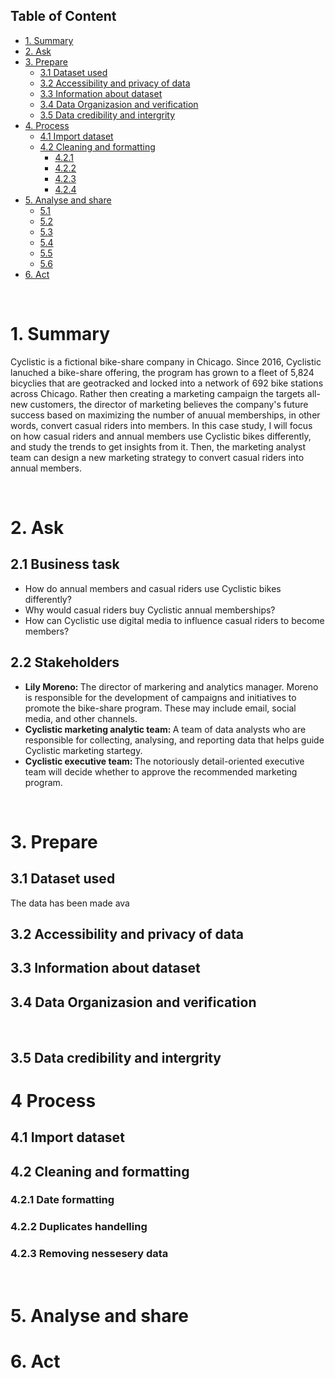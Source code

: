 
## Table of Content
- [1. Summary](#1)
- [2. Ask](#2)
- [3. Prepare](#3)
  - [3.1 Dataset used](#3.1)
  - [3.2 Accessibility and privacy of data](#3.2)
  - [3.3 Information about dataset](#3.3)
  - [3.4 Data Organizasion and verification](#3.4)
  - [3.5 Data credibility and intergrity](#3.5)
- [4. Process](#4)
  - [4.1 Import dataset](#4.1)
  - [4.2 Cleaning and formatting](#4.2)
    - [4.2.1 ](#4.2.1)
    - [4.2.2 ](#4.2.2)
    - [4.2.3 ](#4.2.3)
    - [4.2.4 ](#4.2.4)
- [5. Analyse and share](#5)
  - [5.1 ](#5.1)
  - [5.2 ](#5.2)
  - [5.3 ](#5.3)
  - [5.4 ](#5.4)
  - [5.5 ](#5.5)
  - [5.6 ](#5.6)
- [6. Act](#6)

<br />

<a name="1"></a>
# 1. Summary

Cyclistic is a fictional bike-share company in Chicago. Since 2016, Cyclistic lanuched a bike-share offering, the program has grown to a fleet of 5,824 bicyclies that are geotracked and locked into a network of 692 bike stations across Chicago. Rather then creating a marketing campaign the targets all-new customers, the director of marketing believes the company's future success based on maximizing the number of anuual memberships, in other words, convert casual riders into members. In this case study, I will focus on how casual riders and annual members use Cyclistic bikes differently, and study the trends to get insights from it.  Then, the marketing analyst team can design a new marketing strategy to convert casual riders into annual members.



<br />

<a name="2"></a>
# 2. Ask

<a name="2.1"></a>
## 2.1 Business task


- How do annual members and casual riders use Cyclistic bikes differently?
- Why would casual riders buy Cyclistic annual memberships?
- How can Cyclistic use digital media to influence casual riders to become members?


<a name="2.2"></a>
## 2.2 Stakeholders

- <strong> Lily Moreno: </strong> The director of markering and analytics manager. Moreno is responsible for the development of campaigns and initiatives to promote the bike-share program. These may include email, social media, and other channels.
- <strong> Cyclistic marketing analytic team: </strong> A team of data analysts who are responsible for collecting, analysing, and reporting data that helps guide Cyclistic marketing startegy.
- <strong> Cyclistic executive team: </strong> The notoriously detail-oriented executive team will decide whether to approve the recommended marketing program.

<br />

<a name="3"></a>
# 3. Prepare


<a name="3.1"></a>
## 3.1 Dataset used

The data has been made ava

<a name="3.2"></a>
## 3.2 Accessibility and privacy of data



<a name="3.3"></a>
## 3.3 Information about dataset


<a name="3.4"></a>
## 3.4 Data Organizasion and verification




<br />

<a name="3.5"></a>
## 3.5 Data credibility and intergrity





<a name="4"></a>
# 4 Process


<a name="4.1"></a>
## 4.1 Import dataset



<a name="4.2"></a>
## 4.2 Cleaning and formatting



<a name="4.2.1"></a>
### 4.2.1 Date formatting


<a name="4.2.2"></a>
### 4.2.2 Duplicates handelling


<a name="4.2.3"></a>
### 4.2.3 Removing nessesery data






<br />

<a name="5"></a>
# 5. Analyse and share



<a name="6"></a>
# 6. Act



































































